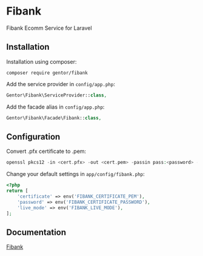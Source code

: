 Fibank
======

Fibank Ecomm Service for Laravel

Installation
------------

Installation using composer:

```
composer require gentor/fibank
```


Add the service provider in `config/app.php`:

```php
Gentor\Fibank\ServiceProvider::class,
```

Add the facade alias in `config/app.php`:

```php
Gentor\Fibank\Facade\Fibank::class,
```

Configuration
-------------

Convert .pfx certificate to .pem:

```php
openssl pkcs12 -in <cert.pfx> -out <cert.pem> -passin pass:<password> -passout pass:<password>
```

Change your default settings in `app/config/fibank.php`:

```php
<?php
return [
    'certificate' => env('FIBANK_CERTIFICATE_PEM'),
    'password' => env('FIBANK_CERTIFICATE_PASSWORD'),
    'live_mode' => env('FIBANK_LIVE_MODE'),
];
```


Documentation
-------------

[Fibank](https://www.fibank.bg/)

